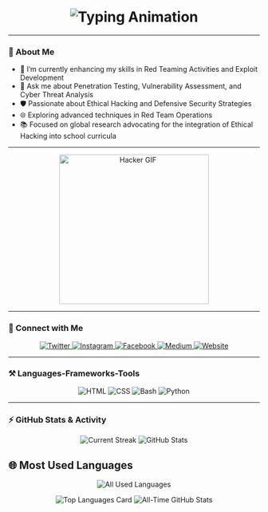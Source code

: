 <h1 align="center">
<img src="https://readme-typing-svg.herokuapp.com?font=Righteous&size=35&center=true&vCenter=true&width=1200&height=70&duration=4000&color=00FF00&lines=👋%20Welcome%20I'm%20Saconyfx;💻%20Penetration%20Tester;🛠️%20Frontend%20Backend%20Enthusiast;🌍%20Navigating%20the%20Depths%20of%20Cybersecurity%20Malware%20Development" alt="Typing Animation" />
</h1>

---

### 👋 About Me
- 🌱 I’m currently enhancing my skills in Red Teaming Activities and Exploit Development
- 🔎 Ask me about Penetration Testing, Vulnerability Assessment, and Cyber Threat Analysis
- 🛡️ Passionate about Ethical Hacking and Defensive Security Strategies
- 🌐 Exploring advanced techniques in Red Team Operations
- 📚 Focused on global research advocating for the integration of Ethical Hacking into school curricula


---

<p align="center">
  <img src="https://www.icegif.com/wp-content/uploads/2022/01/icegif-179.gif" alt="Hacker GIF" width="300" />
</p>

---

### 🔗 Connect with Me
<p align="center">
  <a href="https://twitter.com/yourusername" target="_blank">
    <img src="https://img.shields.io/badge/Twitter-skyblue?logo=twitter&style=for-the-badge" alt="Twitter" />
  </a>
  <a href="https://instagram.com/yourusername" target="_blank">
    <img src="https://img.shields.io/badge/Instagram-E4405F?logo=instagram&style=for-the-badge" alt="Instagram" />
  </a>
  <a href="https://facebook.com/yourusername" target="_blank">
    <img src="https://img.shields.io/badge/Facebook-1877F2?logo=facebook&style=for-the-badge" alt="Facebook" />
  </a>
  <a href="https://medium.com/@yourusername" target="_blank">
    <img src="https://img.shields.io/badge/Medium-12100E?logo=medium&style=for-the-badge" alt="Medium" />
  </a>
  <a href="https://yourwebsite.com" target="_blank">
    <img src="https://img.shields.io/badge/Website-000000?logo=About.me&style=for-the-badge" alt="Website" />
  </a>
</p>

---

### ⚒️ Languages-Frameworks-Tools
<p align="center">
  <img src="https://img.shields.io/badge/HTML-E34F26?style=for-the-badge&logo=html5&logoColor=white" alt="HTML" />
  <img src="https://img.shields.io/badge/CSS-1572B6?style=for-the-badge&logo=css3&logoColor=white" alt="CSS" />
  <img src="https://img.shields.io/badge/Bash-4EAA25?style=for-the-badge&logo=gnu-bash&logoColor=white" alt="Bash" />
  <img src="https://img.shields.io/badge/Python-3776AB?style=for-the-badge&logo=python&logoColor=white" alt="Python" />
</p>

---

### ⚡ GitHub Stats & Activity
<p align="center">
  <!-- GitHub Streak -->
  <img src="https://github-readme-streak-stats.herokuapp.com/?user=Saconyfx&theme=radical" alt="Current Streak" />
  
  <!-- GitHub Stats (All-Time Commits) -->
  <img src="https://github-readme-stats.vercel.app/api?username=Saconyfx&show_icons=true&include_all_commits=true&count_private=true&theme=radical&v=2" alt="GitHub Stats" />
</p>


## 🌐 Most Used Languages

<p align="center">
  <!-- Top Languages -->
  <img src="https://github-readme-stats.vercel.app/api/top-langs/?username=Saconyfx&layout=compact&langs_count=10&theme=radical&cache_seconds=3600" alt="All Used Languages" />
</p>


<p align="center">
  <!-- Languages Per Repository -->
  <img src="https://github-profile-summary-cards.vercel.app/api/cards/repos-per-language?username=Saconyfx&theme=radical" alt="Top Languages Card" />
  
  <!-- Profile Stats (All-Time) -->

  <img src="https://github-readme-stats.vercel.app/api?username=Saconyfx&show_icons=true&include_all_commits=true&count_private=true&theme=radical" alt="All-Time GitHub Stats" />
</p>
